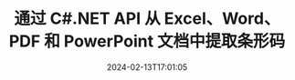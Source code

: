 ---
############################# Static ############################
layout: "auto-gen-parser"
date: 2024-02-13T17:01:05
draft: false
otherformats: one otp ott pdf pps ppsx ppt pptx rtf tex vdx vsdm vsdx vssm vssx vstm

############################# Head ############################
head_title: ".NET 用于从 PDF、DOCX、PPTX、XLSX、EPUB 等提取条形码的 API"
head_description: "GroupDocs.Parser .NET API 允许软件开发者从 PDF、DOC、DOCX、PPT、PPTX、EML、MSG、XLS、XLSX、 .NET 个应用内的 CSV、ODT、RTF 和 EPUB 文档。"

############################# Header ############################
title: "通过 C#.NET API 从 Excel、Word、PDF 和 PowerPoint 文档中提取条形码"
description: "GroupDocs.Parser .NET API 允许程序员从 PDF、DOC、DOCX、PPT、PPTX、EML、MSG、XLS、XLSX、CSV 中提取条形码、ODT、RTF 和 EPUB 文档或页面区域。"
bg_image: "https://cms.admin.containerize.com/templates/aspose/App_Themes/V3/images/bg/header1.png"
bg_overlay: false
button:
    enable: true
    icon: "fas fa-arrow-down"
    label: "下载免费试用版"
    link: "https://downloads.groupdocs.com/parser/net"

############################# SubMenu ############################
submenu:
    enable: true

    left:
        img_alt: "GroupDocs.Parser for .NET"
        image: "https://cms.admin.containerize.com/templates/groupdocs/images/product-logos/90x90-noborder/groupdocs-parser-net.png"
        product: "GroupDocs.Parser"
        platform: ".NET"

    middle:
        button:

            # button loop
            - link: "https://apireference.groupdocs.com/parser/net"
              text: "API参考"

            # button loop
            - link: "https://github.com/groupdocs-parser"
              text: "代码示例"

            # button loop
            - link: "https://products.groupdocs.app/parser/family"
              text: "现场演示"

            # button loop
            - link: "https://purchase.groupdocs.com/pricing/parser/net"
              text: "价钱"

    right:
        link_download: "https://downloads.groupdocs.com/parser"
        link_learn: "https://docs.groupdocs.com/parser/net"
        link_buy: "https://purchase.groupdocs.com"

############################# About ############################
about:
    enable: true
    title: "如何从XLSM文件.NET API中提取条形码？"
    content: |
        条形码是数字和字符的机器可读表示形式，在世界各地的许多环境中普遍使用，例如产品扫描和识别、汽车零部件跟踪、库存管理等。 GroupDocs.Parser for .NET 是一个功能强大的 API，可帮助开发者开发从不同类型的受支持文档格式（例如 PDF、电子邮件、电子书、Microsoft Office 格式）中提取文本、图像和条形码的解决方案：Word ({ 377}、DOCX)、PowerPoint (PPT、PPTX)、Excel (XLS、XLSX)、电子邮件 (EML、MSG) 格式等等。 .NET API 支持多种高级文档解析功能，例如按关键字搜索文本、准确的文本提取、HTML 或 Markdown 格式的文本提取、带坐标的文本区域提取、提取元数据或条形码等。
        
        

############################# Steps ############################
steps:
    enable: true
    title_left: "从.NET中的XLSM中提取条形码"
    content_left: |
        [GroupDocs.Parser for .NET](/zh/parser/net/) 让 C# 开发者只需执行几个简单的步骤即可轻松从 XLSM 文件中提取条形码。
        
        * 实例化初始文档的 [Parser](https://reference.groupdocs.com/net/parser/groupdocs.parser/parser) 对象；
        * 检查文件是否支持条码提取；
        * 调用 [GetBarcodes](https://reference.groupdocs.com/parser/net/groupdocs.parser/parser/methods/getbarcodes) 方法并获取  的集合 [PageBarcodeArea](https://reference.groupdocs.com/parser/net/groupdocs.parser.data/pagebarcodearea) 对象；
        * 迭代集合并获取条形码值。

    title_right: "了解有关条形码提取的更多信息"
    content_right: |
        * <a href="https://docs.groupdocs.com/parser/net/extract-barcodes-from-document/">如何从文档中提取条形码</a>
        * <a href="https://docs.groupdocs.com/parser/net/extract-barcodes-from-document-page/">如何从文档页面中提取条形码</a>
        * <a href="https://docs.groupdocs.com/parser/net/extract-barcodes-from-document-page-area/">如何从文档页面区域提取条形码</a>
    
    code: |
     {{% parser/additional-styles %}}
     {{< parser/code-parser title="如何使用 C# 示例代码从 XLSM 文件中提取条形码">}}

        ```csharp    
        // 使用 GroupDocs.Parser API 从 XLSM 文件中提取条形码
        // 创建 Parser 类的实例
        using (Parser parser = new Parser(Constants.SamplePdfWithBarcodes)) {
            // 检查文件是否支持条形码提取
            if (!parser.Features.Barcodes) {
                Console.WriteLine("该文件不支持条形码提取。");
                return;
            }

            // {steps.code.scan}
            IEnumerable<PageBarcodeArea> barcodes = parser.GetBarcodes();

            // 迭代条形码
            foreach (PageBarcodeArea barcode in barcodes) {
                // 打印页面索引
                Console.WriteLine("Page: " + barcode.Page.Index.ToString());
                // 打印条形码值
                Console.WriteLine("Value: " + barcode.Value);
            }
        }
        ```
     {{< /parser/code-parser >}}

############################# More ############################
more:
    enable: true
    title_left: "系统要求"
    content_left: |
        GroupDocs.Parser for .NET 所有主要平台和操作系统均支持 API。在执行下面的代码之前，请确保您的系统上安装了以下先决条件。
        
        * 操作系统：Microsoft Windows、Linux、MacOS
        * 开发环境：Microsoft Visual Studio, Xamarin, MonoDevelop
        * 构架
        * 从 [Nuget](https://www.nuget.org/packages/groupdocs.parser) 下载最新版本的 GroupDocs.Parser for .NET

    title_right: "为什么使用GroupDocs.Parser for .NET"
    content_right: |
        * 支持从任何支持的文档中提取纯文本    
        * 通过用户定义的模板解析文档    
        * 全面支持结构化文本提取    
        * 通过关键字和正则表达式进行文本搜索    
        * 提取格式化文本、元数据、图像、容器和附件    
        * 提取某些支持的文档格式的目录    
        * 从 PDF 文档解析表单数据    
        * 从文档中提取超链接   

############################# Demos ############################
demos:
    enable: true
    title: "现场演示 - 在线从文档中提取条形码"
    content: |
       立即访问 [GroupDocs.Parser 现场演示](https://products.groupdocs.app/parser/barcodes/) 网站，从文档中提取条形码。
       现场演示有以下好处。
        
############################# About Formats ############################
about_formats:
    enable: true

############################# More Formats ############################
more_formats:
    enable: true
    title: "从其他文档格式中提取条形码"
    content: |
        .NET 针对文件格式和图像的文档解析和条形码提取 API。提取一些流行文件格式的数据，如下所述。

############################# Back to top ###############################
back_to_top:
    enable: true
---